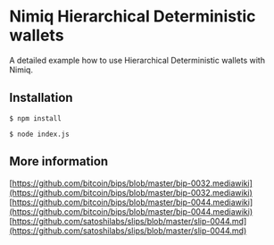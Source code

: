 # Nimiq Hierarchical Deterministic wallets
A detailed example how to use Hierarchical Deterministic wallets with Nimiq.

## Installation
`$ npm install`

`$ node index.js `

## More information

[https://github.com/bitcoin/bips/blob/master/bip-0032.mediawiki](https://github.com/bitcoin/bips/blob/master/bip-0032.mediawiki)
[https://github.com/bitcoin/bips/blob/master/bip-0044.mediawiki](https://github.com/bitcoin/bips/blob/master/bip-0044.mediawiki)
[https://github.com/satoshilabs/slips/blob/master/slip-0044.md](https://github.com/satoshilabs/slips/blob/master/slip-0044.md)
